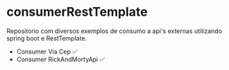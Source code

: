 # consumerRestTemplate
Repositorio com diversos exemplos de consumo a api's externas utilizando spring boot e RestTemplate.


- Consumer Via Cep ✅
- Consumer RickAndMortyApi ✅
